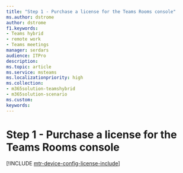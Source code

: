 ```yaml
---
title: "Step 1 - Purchase a license for the Teams Rooms console"
ms.author: dstrome
author: dstrome
f1.keywords:
- Teams hybrid
- remote work
- Teams meetings
manager: serdars
audience: ITPro
description: 
ms.topic: article
ms.service: msteams
ms.localizationpriority: high
ms.collection:
- m365solution-teamshybrid
- m365solution-scenario
ms.custom: 
keywords: 
---
```


# Step 1 - Purchase a license for the Teams Rooms console

[!INCLUDE [mtr-device-config-license-include](includes/mtr-device-config-license-include.md)]

